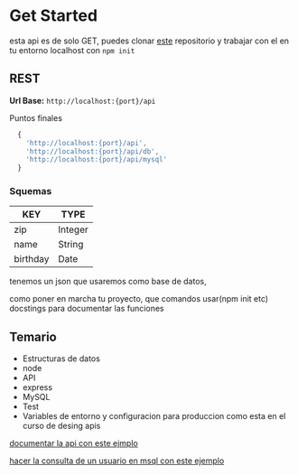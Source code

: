 # Get Started
esta api es de solo GET, puedes clonar [este](https://github.com/alexbyd/api-directorio) repositorio y trabajar con el en tu entorno localhost con `npm init`

## REST

**Url Base:** `http://localhost:{port}/api`

Puntos finales

````javascript
  {
    'http://localhost:{port}/api', 
    'http://localhost:{port}/api/db',
    'http://localhost:{port}/api/mysql'
  }
````

### Squemas

| KEY      | TYPE    |
|----------|---------|
| zip      | Integer | 
| name     | String  | 
| birthday | Date    | 
    



tenemos un json que usaremos como base de datos,

como poner en marcha tu proyecto, que comandos usar(npm init etc)
docstings para documentar las funciones

## Temario

* Estructuras de datos
* node
* API
* express
* MySQL
* Test
* Variables de entorno y configuracion para produccion como esta en el curso de desing apis 


[documentar la api con este ejmplo](https://disneyapi.dev/docs/)

[hacer la consulta de un usuario en msql con este ejemplo](https://github.com/Viokeoke/ejemplo-de-api-con-nodejs-express-y-mysql/blob/master/models/usuarios.js)